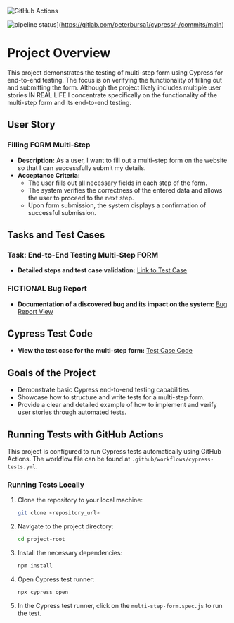 
![GitHub Actions](https://github.com/Peter-QA-testing-Journey/PROJECT--PRACTICE_SKILL_IN-CYPRESS/workflows/Cypress%20Tests/badge.svg)


![pipeline status](https://gitlab.com/peterbursa1/cypress/badges/main/pipeline.svg)](https://gitlab.com/peterbursa1/cypress/-/commits/main)

# Project Overview

This project demonstrates the testing of multi-step form using Cypress for end-to-end testing. 
The focus is on verifying the functionality of filling out and submitting the form. Although the project likely includes multiple user stories IN REAL LIFE 
I concentrate specifically on the functionality of the multi-step form and its end-to-end testing.

## User Story

### Filling FORM Multi-Step 
- **Description:** As a user, I want to fill out a multi-step form on the website so that I can successfully submit my details.
- **Acceptance Criteria:**
  - The user fills out all necessary fields in each step of the form.
  - The system verifies the correctness of the entered data and allows the user to proceed to the next step.
  - Upon form submission, the system displays a confirmation of successful submission.

## Tasks and Test Cases

### Task: End-to-End Testing Multi-Step FORM
- **Detailed steps and test case validation:** [Link to Test Case](./cypress/integration/multi-step-form.spec.js)

### FICTIONAL Bug Report
- **Documentation of a discovered bug and its impact on the system:** [Bug Report View](./BUG_REPORT.md)

## Cypress Test Code

- **View the test case for the multi-step form:** [Test Case Code](./cypress/integration/multi-step-form.spec.js)

## Goals of the Project

- Demonstrate basic Cypress end-to-end testing capabilities.
- Showcase how to structure and write tests for a multi-step form.
- Provide a clear and detailed example of how to implement and verify user stories through automated tests.

## Running Tests with GitHub Actions

This project is configured to run Cypress tests automatically using GitHub Actions. The workflow file can be found at `.github/workflows/cypress-tests.yml`.

### Running Tests Locally

1. Clone the repository to your local machine:

    ```bash
    git clone <repository_url>
    ```

2. Navigate to the project directory:

    ```bash
    cd project-root
    ```

3. Install the necessary dependencies:

    ```bash
    npm install
    ```

4. Open Cypress test runner:

    ```bash
    npx cypress open
    ```

5. In the Cypress test runner, click on the `multi-step-form.spec.js` to run the test.
